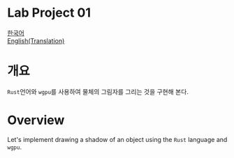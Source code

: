 # Lab Project 01

[한국어](#개요) </br>
[English(Translation)](#overview) </br>

# 개요
`Rust`언어와 `wgpu`를 사용하여 물체의 그림자를 그리는 것을 구현해 본다. </br>

# Overview
Let's implement drawing a shadow of an object using the `Rust` language and `wgpu`. </br>
